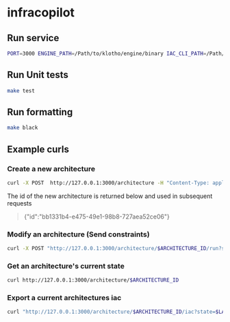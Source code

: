# infracopilot

## Run service

```sh
PORT=3000 ENGINE_PATH=/Path/to/klotho/engine/binary IAC_CLI_PATH=/Path/to/klotho/iac/binary  make run
```

## Run Unit tests

```sh
make test
```

## Run formatting

```sh
make black
```

## Example curls

### Create a new architecture
```sh
curl -X POST  http://127.0.0.1:3000/architecture -H "Content-Type: application/json" -d '{"name": "arch", "owner": "jordan", "engine_version": "1.0"}'
```

The id of the new architecture is returned below and used in subsequent requests

> {"id":"bb1331b4-e475-49e1-98b8-727aea52ce06"}

### Modify an architecture (Send constraints)
```sh
curl -X POST "http://127.0.0.1:3000/architecture/$ARCHITECTURE_ID/run?state=$LATEST_STATE" -H "Content-Type: application/json" -d '{"constraints": [{"scope": "application", "operator": "add", "node": "aws:rest_api::api_gateway_01"}]}'
```

### Get an architecture's current state
```sh
curl http://127.0.0.1:3000/architecture/$ARCHITECTURE_ID
```
### Export a current architectures iac

```sh
curl "http://127.0.0.1:3000/architecture/$ARCHITECTURE_ID/iac?state=$LATEST_STATE"
```